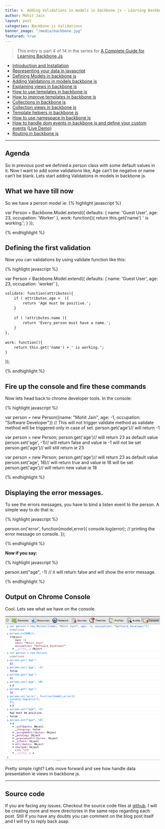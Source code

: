 ```yaml
---
title: 4. Adding Validations in models in backbone js – Learning Backbone js
author: Mohit Jain
layout: post
categories: Backbone.js Validations
banner_image: "/media/backbone.jpg"
featured: true
---
```



> This entry is part 4 of 14 in the series for [A Complete Guide for Learning Backbone Js](/2012/12/a-complete-guide-for-learning-backbone-js/)

* [Introduction and Installation](/2012/12/introduction-to-backbone-js-and-setting-up-an-working-environment)
* [Representing your data in javascript](/2012/12/2-representing-your-data-in-javascript-learning-backbone-js)
* [Defining Models in backbone js](/2012/12/3-defining-models-in-backbone-js-learning-backbone-js)
* [Adding Validations in models backbone js ](/2012/12/4-adding-validations-in-models-in-backbone-js-learning-backbone-js)
* [Explaining views in backbone js](/2012/12/5-explaining-views-in-backbone-js-learning-backbone-js)
* [How to use templates in backbone js ](/2012/12/how-to-use-templates-in-backbone-js-learning-backbone-js)
* [How to improve templates in backbone js](/2012/12/how-to-improve-templates-in-backbone-js-learning-backbone-js)
* [Collections in backbone js](/2012/12/8-collections-in-backbone-js-learning-backbone-js)
* [Collection views in backbone js ](/2012/12/9-collection-views-in-backbone-js-learning-backbone-js)
* [Template helpers in backbone js](/2012/12/template-helpers-in-backbone-js-learning-backbonejs)
* [How to use namespace in backbone js ](/2012/12/11-namespacing-in-backbone-js-learning-backbonejs)
* [How to handle dom events in backbone js and define your custom events](/2012/12/12-listening-to-dom-events-in-backbone-js-learning-backbone-js) ([Live Demo](http://listen-dom-events-backbone.herokuapp.com))
* [Routing in backbone js](/2013/01/routers-in-backbone-js-learning-backbone-js)

***

## Agenda

So in previous post we defined a person class with some default values in it. Now I want to add some validations like, Age can’t be negative or name can’t be blank. Lets start adding Validations in models in backbone js.


## What we have till now

So we have a person model ie:
{% highlight javascript %}

var Person = Backbone.Model.extend({
	defaults: {
		name: 'Guest User',
		age: 23,
		occupation: 'Worker'
	},
	work: function(){
		return this.get('name')  ' is working.';
	}
});

{% endhighlight %}

## Defining the first validation

Now you can validations by using validate function like this:

{% highlight javascript %}

var Person = Backbone.Model.extend({
	defaults: {
		name: 'Guest User',
		age: 23,
		occupation: 'worker'
	},

	validate: function(attributes){
		if ( attributes.age <  ){
			return 'Age must be positive.';
		}

		if ( !attributes.name ){
			return 'Every person must have a name.';
		}
	},

	work: function(){
		return this.get('name') + ' is working.';
	}
});

{% endhighlight %}

## Fire up the console and fire these commands

Now lets head back to chrome developer tools. In the console:

{% highlight javascript %}

var person = new Person({name: "Mohit Jain", age: -1, occupation: "Software Developer"}) // This will not trigger validate method as validate method will be triggered only in case of set.
person.get('age')// will return -1

var person = new Person;
person.get('age')// will return 23 as default value
person.set('age', -1)// will return false and value ie -1 will not be set
person.get('age')// will still return ie 23

var person = new Person;
person.get('age')// will return 23 as default value
person.set('age', 18)// will return true and value ie 18 will be set
person.get('age')// will return new value ie 18

{% endhighlight %}

## Displaying the error messages.

To see the errors messages, you have to bind a listen event to the person. A simple way to do that is:

{% highlight javascript %}

person.on('error', function(model,error){
  console.log(error); // printing the error message on console.
});

{% endhighlight %}

**Now if you say:**

{% highlight javascript %}

person.set("age", -1)
// it will return false and will show the error message.

{% endhighlight %}

## Output on Chrome Console

Cool. Lets see what we have on the console.

![adding validations in backbone models](/wp-content/uploads/2012/12/adding-validations-in-backbone-models.png)

Pretty simple right? Lets move forward and see how handle data presentation ie views in backbone js.


***

## Source code

If you are facing any issues. Checkout the source code files at [github](https://github.com/mohitjain/learning_basics_backbone "Source Code for the post"). I will be creating more and more directories in the same repo regarding each post. Still if you have any doubts you can comment on the blog post itself and I will try to reply back asap.
